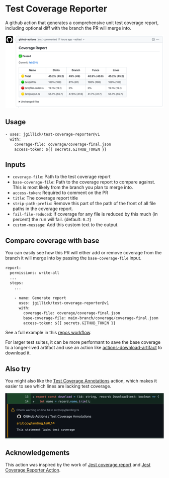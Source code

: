 # Test Coverage Reporter

A github action that generates a comprehensive unit test coverage report, including optional diff with the branch the PR
will merge into.

![Screenshot](./screenshot_light.png)

## Usage

```
- uses: jgillick/test-coverage-reporter@v1
  with:
    coverage-file: coverage/coverage-final.json
    access-token: ${{ secrets.GITHUB_TOKEN }}
```

## Inputs

- `coverage-file`: Path to the test coverage report
- `base-coverage-file`: Path to the coverage report to compare against. This is most likely from the branch you plan to merge into.
- `access-token`: Required to comment on the PR
- `title`: The coverage report title
- `strip-path-prefix`: Remove this part of the path of the front of all file paths in the coverage report.
- `fail-file-reduced`: If coverage for any file is reduced by this much (in percent) the run will fail. (default: `0.2`)
- `custom-message`: Add this custom text to the output.

## Compare coverage with base

You can easily see how this PR will either add or remove coverage from the branch it will merge into by passing the `base-coverage-file` input. 

```
report:
  permissions: write-all
  ...
  steps:
    ...
    
    - name: Generate report
      uses: jgillick/test-coverage-reporter@v1
      with:
        coverage-file: coverage/coverage-final.json
        base-coverage-file: main-branch/coverage/coverage-final.json
        access-token: ${{ secrets.GITHUB_TOKEN }}

```

See a full example in this [repos workflow](./.github/workflows/test.yml).

For larger test suites, it can be more performant to save the base coverage to a longer-lived artifact and use an action like [actions-download-artifact](https://github.com/jgillick/actions-download-artifact) to download it.

## Also try

You might also like the [Test Coverage Annotations](https://github.com/marketplace/actions/test-coverage-annotations) action, which makes it easier to see which lines are lacking test coverage.

![Test Coverage Annotation Screenshot](./screenshot_annotation.png)

## Acknowledgements

This action was inspired by the work of [Jest coverage report](https://github.com/ArtiomTr/jest-coverage-report-action) and [Jest Coverage Reporter Action](https://github.com/adRise/jest-cov-reporter).
